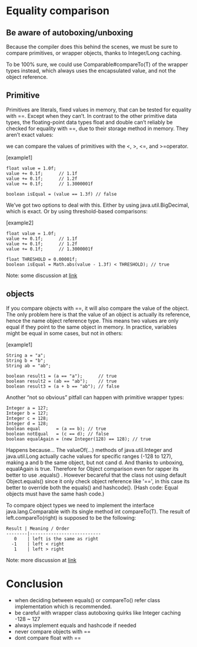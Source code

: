 # Equality comparison

## Be aware of autoboxing/unboxing
Because the compiler does this behind the scenes, we must be sure to compare primitives, or wrapper objects, thanks to Integer/Long caching.

To be 100% sure, we could use Comparable<T>#compareTo(T) of the wrapper types instead, which always uses the encapsulated value, and not the object reference.

## Primitive
Primitives are literals, fixed values in memory, that can be tested for equality with ==.
Except when they can’t.
In contrast to the other primitive data types, the floating-point data types float and double can’t reliably be checked for equality with ==, due to their storage method in memory. They aren’t exact values:

 we can compare the values of primitives with the <, >, <=, and >=operator.

[example1]
```
float value = 1.0f;
value += 0.1f;      // 1.1f
value += 0.1f;      // 1.2f
value += 0.1f;      // 1.3000001f

boolean isEqual = (value == 1.3f) // false
```

We’ve got two options to deal with this. Either by using java.util.BigDecimal, which is exact. Or by using threshold-based comparisons:

[example2]
```
float value = 1.0f;
value += 0.1f;      // 1.1f
value += 0.1f;      // 1.2f
value += 0.1f;      // 1.3000001f

float THRESHOLD = 0.00001f;
boolean isEqual = Math.abs(value - 1.3f) < THRESHOLD); // true
```

Note: some discussion at [link](https://stackoverflow.com/questions/3832592/test-for-floating-point-equality-fe-floating-point-equality)

## objects
If you compare objects with ==, it will also compare the value of the object. The only problem here is that the value of an object is actually its reference, hence the name object reference type.
This means two values are only equal if they point to the same object in memory.
In practice, variables might be equal in some cases, but not in others:

[example1]
```
String a = "a";
String b = "b";
String ab = "ab";

boolean result1 = (a == "a");      // true
boolean result2 = (ab == "ab");    // true
boolean result3 = (a + b == "ab"); // false
```

Another “not so obvious” pitfall can happen with primitive wrapper types:

```
Integer a = 127;
Integer b = 127;
Integer c = 128;
Integer d = 128;
boolean equal      = (a == b); // true
boolean notEqual   = (c == d); // false
boolean equalAgain = (new Integer(128) == 128); // true
```
Happens because...
The valueOf(...) methods of java.util.Integer and java.util.Long actually cache values for specific ranges (-128 to 127), making a and b the same object, but not cand d. And thanks to unboxing, equalAgain is true.
Therefore for Object comparison even for rapper its better to use .equals() . However becareful that the class not using default Object.equals() since it only check object reference like '==', in this case its better to override both the equals() and hashcode(). (Hash code: Equal objects must have the same hash code.)


To compare object types we need to implement the interface java.lang.Comparable<T> with its single method int compareTo(T).
The result of left.compareTo(right) is supposed to be the following:

```
Result | Meaning / Order
--------|---------------------------
   0    | left is the same as right
  -1    | left < right
   1    | left > right
```

Note: more discussion at [link](https://belief-driven-design.com/equality-and-comparison-in-java-a5e0f05b808/)

# Conclusion
- when deciding between equals() or compareTo() refer class implementation which is recommended.
- be careful with wrapper class autoboxing quirks like Integer caching -128 ~ 127
- always implement equals and hashcode if needed
- never compare objects with ==
- dont compare float with ==
